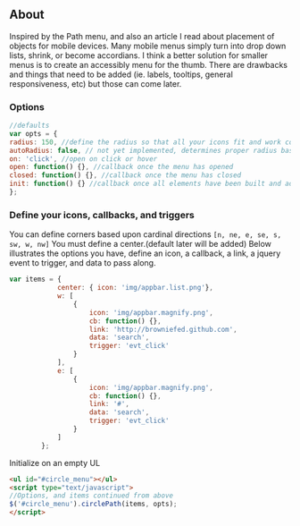 ## About
Inspired by the Path menu, and also an article I read about placement of objects for mobile devices.
Many mobile menus simply turn into drop down lists, shrink, or become accordians.
I think a better solution for smaller menus is to create an accessibly menu for the thumb.
There are drawbacks and things that need to be added (ie. labels, tooltips, general responsiveness, etc) but those can come later.
### Options
```javascript
//defaults
var opts = {
radius: 150, //define the radius so that all your icons fit and work correctly
autoRadius: false, // not yet implemented, determines proper radius based on icon widths/overlaps etc
on: 'click', //open on click or hover
open: function() {}, //callback once the menu has opened
closed: function() {}, //callback once the menu has closed
init: function() {} //callback once all elements have been built and added
};
```
### Define your icons, callbacks, and triggers
You can define corners based upon cardinal directions
`[n, ne, e, se, s, sw, w, nw]`
You must define a center.(default later will be added)
Below illustrates the options you have, define an icon, a callback, a link, a jquery event to trigger, and data to pass along.

```javascript
var items = {
			center: { icon: 'img/appbar.list.png'},
			w: [
				{
					icon: 'img/appbar.magnify.png',
					cb: function() {},
					link: 'http://browniefed.github.com',
					data: 'search',
					trigger: 'evt_click'
				}
			],
			e: [
				{
					icon: 'img/appbar.magnify.png',
					cb: function() {},
					link: '#',
					data: 'search',
					trigger: 'evt_click'
				}
			]
		};
```
Initialize on an empty UL
```html
<ul id="#circle_menu"></ul>
<script type="text/javascript">
//Options, and items continued from above
$('#circle_menu').circlePath(items, opts);
</script>
```